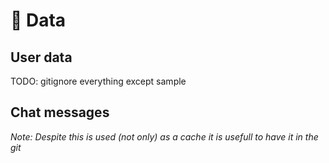 # 🍱 Data

## User data

TODO: gitignore everything except sample

## Chat messages

_Note: Despite this is used (not only) as a cache it is usefull to have it in the git_
